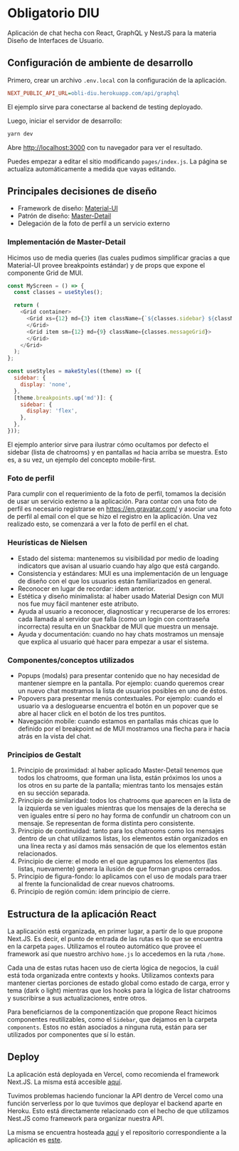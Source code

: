 # Obligatorio DIU

Aplicación de chat hecha con React, GraphQL y NestJS para la materia Diseño de Interfaces de Usuario.

## Configuración de ambiente de desarrollo

Primero, crear un archivo `.env.local` con la configuración de la aplicación.

```ini
NEXT_PUBLIC_API_URL=obli-diu.herokuapp.com/api/graphql
```

El ejemplo sirve para conectarse al backend de testing deployado.

Luego, iniciar el servidor de desarrollo:

```bash
yarn dev
```

Abre [http://localhost:3000](http://localhost:3000) con tu navegador para ver el resultado.

Puedes empezar a editar el sitio modificando `pages/index.js`. La página se actualiza automáticamente a medida que vayas editando.

## Principales decisiones de diseño

* Framework de diseño: [Material-UI](https://v4.mui.com/)
* Patrón de diseño: [Master-Detail](https://blogs.windows.com/windowsdeveloper/2017/05/01/master-master-detail-pattern/)
* Delegación de la foto de perfil a un servicio externo

### Implementación de Master-Detail

Hicimos uso de media queries (las cuales pudimos simplificar gracias a que Material-UI provee breakpoints estándar) y de props que expone el componente Grid de MUI.

```js
const MyScreen = () => {
  const classes = useStyles();

  return (
    <Grid container>
      <Grid xs={12} md={3} item className={`${classes.sidebar} ${className}`}>
      </Grid>
      <Grid item sm={12} md={9} className={classes.messageGrid}>
      </Grid>
    </Grid>
  );
};

const useStyles = makeStyles((theme) => ({
  sidebar: {
    display: 'none',
  },
  [theme.breakpoints.up('md')]: {
    sidebar: {
      display: 'flex',
    },
  },
}));
```

El ejemplo anterior sirve para ilustrar cómo ocultamos por defecto el sidebar (lista de chatrooms) y en pantallas `md` hacia arriba se muestra. Esto es, a su vez, un ejemplo del concepto mobile-first.

### Foto de perfil

Para cumplir con el requerimiento de la foto de perfil, tomamos la decisión de usar un servicio externo a la aplicación. Para contar con una foto de perfil es necesario registrarse en https://en.gravatar.com/ y asociar una foto de perfil al email con el que se hizo el registro en la aplicación. Una vez realizado esto, se comenzará a ver la foto de perfil en el chat.

### Heurísticas de Nielsen

* Estado del sistema: mantenemos su visibilidad por medio de loading indicators que avisan al usuario cuando hay algo que está cargando.
* Consistencia y estándares: MUI es una implementación de un lenguage de diseño con el que los usuarios están familiarizados en general.
* Reconocer en lugar de recordar: idem anterior.
* Estética y diseño minimalista: al haber usado Material Design con MUI nos fue muy fácil mantener este atributo.
* Ayuda al usuario a reconocer, diagnosticar y recuperarse de los errores: cada llamada al servidor que falla (como un login con contraseña incorrecta) resulta en un Snackbar de MUI que muestra un mensaje.
* Ayuda y documentación: cuando no hay chats mostramos un mensaje que explica al usuario qué hacer para empezar a usar el sistema.

### Componentes/conceptos utilizados

* Popups (modals) para presentar contenido que no hay necesidad de mantener siempre en la pantalla. Por ejemplo: cuando queremos crear un nuevo chat mostramos la lista de usuarios posibles en uno de éstos.
* Popovers para presentar menús contextuales. Por ejemplo: cuando el usuario va a desloguearse encuentra el botón en un popover que se abre al hacer click en el botón de los tres puntitos.
* Navegación mobile: cuando estamos en pantallas más chicas que lo definido por el breakpoint `md` de MUI mostramos una flecha para ir hacia atrás en la vista del chat.

### Principios de Gestalt

1. Principio de proximidad: al haber aplicado Master-Detail tenemos que todos los chatrooms, que forman una lista, están próximos los unos a los otros en su parte de la pantalla; mientras tanto los mensajes están en su sección separada.
2. Principio de similaridad: todos los chatrooms que aparecen en la lista de la izquierda se ven iguales mientras que los mensajes de la derecha se ven iguales entre sí pero no hay forma de confundir un chatroom con un mensaje. Se representan de forma distinta pero consistente.
3. Principio de continuidad: tanto para los chatrooms como los mensajes dentro de un chat utilizamos listas, los elementos están organizados en una línea recta y así damos más sensación de que los elementos están relacionados.
4. Principio de cierre: el modo en el que agrupamos los elementos (las listas, nuevamente) genera la ilusión de que forman grupos cerrados.
5. Principio de figura-fondo: lo aplicamos con el uso de modals para traer al frente la funcionalidad de crear nuevos chatrooms.
6. Principio de región común: idem principio de cierre.

## Estructura de la aplicación React

La aplicación está organizada, en primer lugar, a partir de lo que propone Next.JS. Es decir, el punto de entrada de las rutas es lo que se encuentra en la carpeta `pages`. Utilizamos el routeo automático que provee el framework así que nuestro archivo `home.js` lo accedemos en la ruta `/home`.

Cada una de estas rutas hacen uso de cierta lógica de negocios, la cuál está toda organizada entre contexts y hooks. Utilizamos contexts para mantener ciertas porciones de estado global como estado de carga, error y tema (dark o light) mientras que los hooks para la lógica de listar chatrooms y suscribirse a sus actualizaciones, entre otros.

Para beneficiarnos de la componentización que propone React hicimos componentes reutilizables, como el `Sidebar`, que dejamos en la carpeta `components`. Estos no están asociados a ninguna ruta, están para ser utilizados por componentes que sí lo están.

## Deploy

La aplicación está deployada en Vercel, como recomienda el framework Next.JS. La misma está accesible [aquí](https://obli-diu.vercel.app/).

Tuvimos problemas haciendo funcionar la API dentro de Vercel como una función serverless por lo que tuvimos que deployar el backend aparte en Heroku. Esto está directamente relacionado con el hecho de que utilizamos Nest.JS como framework para organizar nuestra API.

La misma se encuentra hosteada [aquí](https://obli-diu.herokuapp.com/api/graphql) y el repositorio correspondiente a la aplicación es [este](https://github.com/mrnkr/chat-api).
